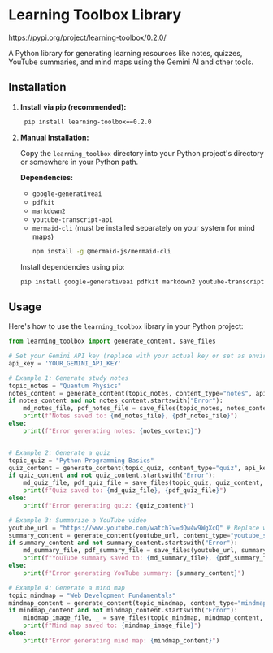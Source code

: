 # Learning Toolbox Library
https://pypi.org/project/learning-toolbox/0.2.0/

A Python library for generating learning resources like notes, quizzes, YouTube summaries, and mind maps using the Gemini AI and other tools.

## Installation

1.  **Install via pip (recommended):**

    ```bash
     pip install learning-toolbox==0.2.0
    ```

2.  **Manual Installation:**

    Copy the `learning_toolbox` directory into your Python project's directory or somewhere in your Python path.

    **Dependencies:**

    *   `google-generativeai`
    *   `pdfkit`
    *   `markdown2`
    *   `youtube-transcript-api`
    *   `mermaid-cli` (must be installed separately on your system for mind maps)
         ```bash
         npm install -g @mermaid-js/mermaid-cli
         ```
         

    Install dependencies using pip:

    ```bash
    pip install google-generativeai pdfkit markdown2 youtube-transcript-api
    ```

## Usage

Here's how to use the `learning_toolbox` library in your Python project:

```python
from learning_toolbox import generate_content, save_files

# Set your Gemini API key (replace with your actual key or set as environment variable)
api_key = 'YOUR_GEMINI_API_KEY'

# Example 1: Generate study notes
topic_notes = "Quantum Physics"
notes_content = generate_content(topic_notes, content_type="notes", api_key=api_key)
if notes_content and not notes_content.startswith("Error"):
    md_notes_file, pdf_notes_file = save_files(topic_notes, notes_content, content_type="notes", base_dir="./output_resources")
    print(f"Notes saved to: {md_notes_file}, {pdf_notes_file}")
else:
    print(f"Error generating notes: {notes_content}")


# Example 2: Generate a quiz
topic_quiz = "Python Programming Basics"
quiz_content = generate_content(topic_quiz, content_type="quiz", api_key=api_key)
if quiz_content and not quiz_content.startswith("Error"):
    md_quiz_file, pdf_quiz_file = save_files(topic_quiz, quiz_content, content_type="quiz", base_dir="./output_resources")
    print(f"Quiz saved to: {md_quiz_file}, {pdf_quiz_file}")
else:
    print(f"Error generating quiz: {quiz_content}")

# Example 3: Summarize a YouTube video
youtube_url = "https://www.youtube.com/watch?v=dQw4w9WgXcQ" # Replace with a real video URL
summary_content = generate_content(youtube_url, content_type="youtube_summary", api_key=api_key)
if summary_content and not summary_content.startswith("Error"):
    md_summary_file, pdf_summary_file = save_files(youtube_url, summary_content, content_type="youtube_summary", base_dir="./output_resources")
    print(f"YouTube summary saved to: {md_summary_file}, {pdf_summary_file}")
else:
    print(f"Error generating YouTube summary: {summary_content}")

# Example 4: Generate a mind map
topic_mindmap = "Web Development Fundamentals"
mindmap_content = generate_content(topic_mindmap, content_type="mindmap", api_key=api_key)
if mindmap_content and not mindmap_content.startswith("Error"):
    mindmap_image_file, _ = save_files(topic_mindmap, mindmap_content, content_type="mindmap", base_dir="./output_resources") # pdf_file will be None for mindmap
    print(f"Mind map saved to: {mindmap_image_file}")
else:
    print(f"Error generating mind map: {mindmap_content}")
